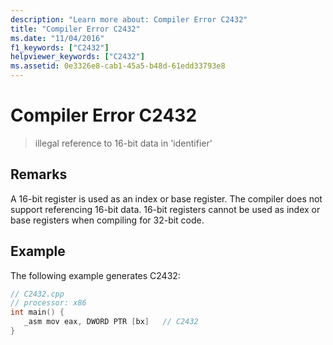 ```yaml
---
description: "Learn more about: Compiler Error C2432"
title: "Compiler Error C2432"
ms.date: "11/04/2016"
f1_keywords: ["C2432"]
helpviewer_keywords: ["C2432"]
ms.assetid: 0e3326e8-cab1-45a5-b48d-61edd33793e8
---
```

# Compiler Error C2432

> illegal reference to 16-bit data in 'identifier'

## Remarks

A 16-bit register is used as an index or base register. The compiler does not support referencing 16-bit data. 16-bit registers cannot be used as index or base registers when compiling for 32-bit code.

## Example

The following example generates C2432:

```cpp
// C2432.cpp
// processor: x86
int main() {
   _asm mov eax, DWORD PTR [bx]   // C2432
}
```
